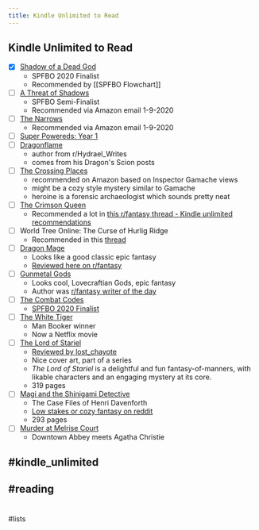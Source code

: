 ```yaml
---
title: Kindle Unlimited to Read
---
```


## Kindle Unlimited to Read
- [x] [Shadow of a Dead God](https://www.amazon.com/Shadow-Dead-God-Fantasy-Mystery-ebook/dp/B0888RFP2C/ref=sr_1_1?dchild=1&keywords=shadow+of+a+dead+god&qid=1605726888&sr=8-1)
	- SPFBO 2020 Finalist 
	- Recommended by [[SPFBO Flowchart]] 
- [ ] [A Threat of Shadows](https://www.amazon.com/Threat-Shadows-Keeper-Chronicles-Book-ebook/dp/B07H55LYC7) 
	- SPFBO Semi-Finalist
	- Recommended via Amazon email 1-9-2020
- [ ] [The Narrows](https://www.amazon.com/Narrows-Travis-M-Riddle-ebook/dp/B07JD6583K)
	- Recommended via Amazon email 1-9-2020
- [ ] [Super Powereds: Year 1](https://www.amazon.com/Super-Powereds-Year-Drew-Hayes-ebook/dp/B00BIJ05F2)
- [ ] [Dragonflame](https://www.amazon.com/dp/B08R6HB1C6?tag=smallworlds05-20&geniuslink=true)
	- author from r/Hydrael_Writes
	- comes from his Dragon's Scion posts
- [ ] [The Crossing Places](https://www.amazon.com/gp/product/B003UV90G6?ref_=dbs_m_mng_rwt_calw_tkin_0&storeType=ebooks)
	- recommended on Amazon based on Inspector Gamache views
	- might be a cozy style mystery similar to Gamache
	- heroine is a forensic archaeologist which sounds pretty neat
- [ ] [The Crimson Queen](https://www.amazon.com/gp/product/B01MRTK9NF?ref_=dbs_m_mng_rwt_calw_tkin_0&storeType=ebooks)
	- Recommended a lot in [this r/fantasy thread - Kindle unlimited recommendations](https://www.reddit.com/r/Fantasy/comments/kwr3b8/kindle_unlimited_recommendations/)
- [ ]  World Tree Online: The Curse of Hurlig Ridge
    - Recommended in this [thread](https://reddit.com/r/litrpg/comments/l3f9t9/litrpg_with_good_relationships_andor_camaraderie/)
- [ ]  [Dragon Mage](https://www.amazon.com/Dragon-Mage-Fantasy-Adventure-Rivenworld-ebook/dp/B08PDQ5XT4/ref=mp_s_a_1_1?dchild=1&keywords=dragon+mage&qid=1611719020&sprefix=sragon+mage&sr=8-1)
    - Looks like a good classic epic fantasy
    - [Reviewed here on r/fantasy](https://reddit.com/r/Fantasy/comments/l5lm02/a_review_of_dragon_mage_by_ml_spencer_it_has/)
- [ ]  [Gunmetal Gods](https://www.amazon.com/gp/product/B08KRHBB6Z/)
    - Looks cool, Lovecraftian Gods, epic fantasy
    - Author was [r/fantasy writer of the day](https://www.reddit.com/r/Fantasy/comments/l651xc/gunmetal_gods_an_ottoman_fantasy_with_a/?utm_source=share&utm_medium=web2x&context=3)
- [ ]  [The Combat Codes](https://www.amazon.com/gp/product/B017OMXR7O)
    - [SPFBO 2020 Finalist](http://mark---lawrence.blogspot.com/2020/09/finalists-for-6th-spfbo.html)
- [ ]  [The White Tiger](https://www.amazon.com/gp/product/B0015DWLD0?storeType=ebooks&ref=ku_mw_rw_dp)
    - Man Booker winner
    - Now a Netflix movie
- [ ]  [The Lord of Stariel](https://www.amazon.com/Lord-Stariel-AJ-Lancaster-ebook/dp/B07HD681WN/ref=nodl_)
    - [Reviewed by lost_chayote](https://www.reddit.com/r/Fantasy/comments/klil2k/kindle_unlimited_reviews_the_lord_of_stariel_by/)
    - Nice cover art, part of a series
    - *The Lord of Stariel* is a delightful and fun fantasy-of-manners, with likable characters and an engaging mystery at its core.
    - 319 pages
- [ ]  [Magi and the Shinigami Detective](https://www.amazon.com/Magic-Shinigami-Detective-Files-Davenforth-ebook/dp/B07CH8KVSZ/ref=mp_s_a_1_1_sspa?dchild=1&keywords=honor+raconteur+case+files+of+henri+davenforth&qid=1611967987&sprefix=honor+racon&sr=8-1-spons&psc=1&spLa=ZW5jcnlwdGVkUXVhbGlmaWVyPUEyR0hJVkJEOEtEMUtWJmVuY3J5cHRlZElkPUEwMTQ4MjMxMzM3SEFZN1dVTzcwQiZlbmNyeXB0ZWRBZElkPUExMDM1ODU2Q0NMU1YzUlhWUVNaJndpZGdldE5hbWU9c3BfcGhvbmVfc2VhcmNoX2F0ZiZhY3Rpb249Y2xpY2tSZWRpcmVjdCZkb05vdExvZ0NsaWNrPXRydWU=)
    - The Case Files of Henri Davenforth
    - [Low stakes or cozy fantasy on reddit](https://reddit.com/r/Fantasy/comments/l7hg3l/low_stakes_or_cozy_fantasy/)
    - 293 pages
- [ ]  [Murder at Melrise Court](https://www.amazon.com/gp/aw/d/B07L3YWSM4?ref_=dbs_m_mng_wim_calw_tkin_0&storeType=ebooks)
    - Downtown Abbey meets Agatha Christie
## #kindle_unlimited
## #reading
#
#lists
